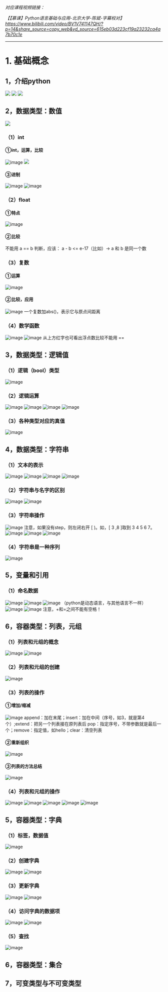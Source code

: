 *对应课程视频链接：*

*【【慕课】Python语言基础与应用-北京大学-陈斌-字幕校对】 https://www.bilibili.com/video/BV1V741147QH/?p=14&share_source=copy_web&vd_source=615eb03d223cf19a23232ca4a7b70c1e*



***



# 1. 基础概念

## 1，介绍python
![](http://l1q.one:8080/i/2023/07/18/fct593.png)
![](http://l1q.one:8080/i/2023/07/18/fhev4w.png)
![](http://l1q.one:8080/i/2023/07/18/fmnj8v.png)

## 2，数据类型：数值
![](http://l1q.one:8080/i/2023/07/18/gz552a.png)

### （1）int
#### ①int，运算，比较
![image](http://l1q.one:8080/i/2023/07/18/hdy66v.png)
![](http://l1q.one:8080/i/2023/07/18/hg8v8b.png)

#### ③进制
![image](http://l1q.one:8080/i/2023/07/18/i746js.png)
![image](http://l1q.one:8080/i/2023/07/18/i8vqhg.png)

### （2）float
#### ①特点
![image](http://l1q.one:8080/i/2023/07/18/ibsz53.png)

#### ②比较
不能用 a == b 判断，应该： a - b <= e-17（比如）→ a 和 b 是同一个数

### （3）复数
#### ①运算
![image](http://l1q.one:8080/i/2023/07/18/iee66t.png)

#### ②比较，应用
![image](http://l1q.one:8080/i/2023/07/18/ig69qo.png)
一个复数加abs()，表示它与原点间距离

### （4）数学函数
![image](http://l1q.one:8080/i/2023/07/18/iif5rp.png)
![image](http://l1q.one:8080/i/2023/07/18/ik3mkx.png)
从上方红字也可看出浮点数比较不能用 ==

## 3，数据类型：逻辑值
### （1）逻辑（bool）类型
![image](http://l1q.one:8080/i/2023/07/18/pfv9ev.png)

### （2）逻辑运算
![image](http://l1q.one:8080/i/2023/07/18/png5hr.png)
![image](http://l1q.one:8080/i/2023/07/18/qgnfjz.png)
![image](http://l1q.one:8080/i/2023/07/18/qh8voh.png)
![image](http://l1q.one:8080/i/2023/07/18/qj1s7t.png)

### （3）各种类型对应的真值
![image](http://l1q.one:8080/i/2023/07/18/qkbeak.png)

## 4，数据类型：字符串

### （1）文本的表示
![image](http://l1q.one:8080/i/2023/07/18/qm45kj.png)
![image](http://l1q.one:8080/i/2023/07/18/qsth91.png)
![image](http://l1q.one:8080/i/2023/07/18/qtdp4j.png)
![image](http://l1q.one:8080/i/2023/07/18/quws32.png)

### （2）字符串与名字的区别
![image](http://l1q.one:8080/i/2023/07/18/r3zfhh.png)
![image](http://l1q.one:8080/i/2023/07/18/r97hxh.png)

### （3）字符串操作
![image](http://l1q.one:8080/i/2023/07/18/rese1v.png)
注意，如果没有step，则左闭右开 [   )。如，[ 3 ,8 ]取到 3 4 5 6 7。
![image](http://l1q.one:8080/i/2023/07/18/s75eoc.png)
![image](http://l1q.one:8080/i/2023/07/18/s7q2lw.png)
![image](http://l1q.one:8080/i/2023/07/18/s92xl4.png)

### （4）字符串是一种序列
![image](http://l1q.one:8080/i/2023/07/18/saf04x.png)

## 5，变量和引用
### （1）命名数据
![image](http://l1q.one:8080/i/2023/07/18/seafbo.png)
![image](http://l1q.one:8080/i/2023/07/18/si1nhz.png)
![image](http://l1q.one:8080/i/2023/07/18/si3nd2.png)
（python是动态语言，与其他语言不一样）
![image](http://l1q.one:8080/i/2023/07/18/sjuxzo.png)
![image](http://l1q.one:8080/i/2023/07/18/skt7x5.png)
注意，+和=之间不能有空格！

## 6，容器类型：列表，元组
### （1）列表和元组的概念
![image](http://l1q.one:8080/i/2023/07/18/wdi51v.png)
![image](http://l1q.one:8080/i/2023/07/18/x2uzw5.png)

### （2）列表和元组的创建
![image](http://l1q.one:8080/i/2023/07/18/x5aurv.png)

### （3）列表的操作
#### ①增加/缩减
![image](http://l1q.one:8080/i/2023/07/18/xg3mdn.png)
append：加在末尾；insert：加在中间（序号，如3，就是第4个）;extend：把另一个列表接在原列表后
pop：指定序号，不带参数就是最后一个；remove：指定值，如hello；clear：清空列表

#### ②重新组织
![image](http://l1q.one:8080/i/2023/07/18/xlekr4.png)

#### ③列表的方法总结
![image](http://l1q.one:8080/i/2023/07/18/xly9t6.png)

### （4）列表和元组的操作
![image](http://l1q.one:8080/i/2023/07/18/xr9qic.png)
![image](http://l1q.one:8080/i/2023/07/18/xuysoh.png)
![image](http://l1q.one:8080/i/2023/07/18/z16z6g.png)
![image](http://l1q.one:8080/i/2023/07/18/z3017t.png)
![image](http://l1q.one:8080/i/2023/07/18/z6zzkj.png)

## 5，容器类型：字典
### （1）标签，数据值
![image](http://l1q.one:8080/i/2023/07/18/10y9udy.png)

### （2）创建字典
![image](http://l1q.one:8080/i/2023/07/18/1135k5u.png)
![image](http://l1q.one:8080/i/2023/07/18/116jpe3.png)

### （3）更新字典
![image](http://l1q.one:8080/i/2023/07/18/11am1sn.png)
![image](http://l1q.one:8080/i/2023/07/18/123e8ao.png)

### （4）访问字典的数据项
![image](http://l1q.one:8080/i/2023/07/18/124nus3.png)
![image](http://l1q.one:8080/i/2023/07/18/125m4hn.png)

### （5）查找
![image](http://l1q.one:8080/i/2023/07/18/126gici.png)

## 6，容器类型：集合

## 7，可变类型与不可变类型